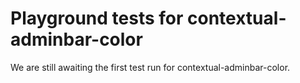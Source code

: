 # Playground tests for contextual-adminbar-color
We are still awaiting the first test run for contextual-adminbar-color.
